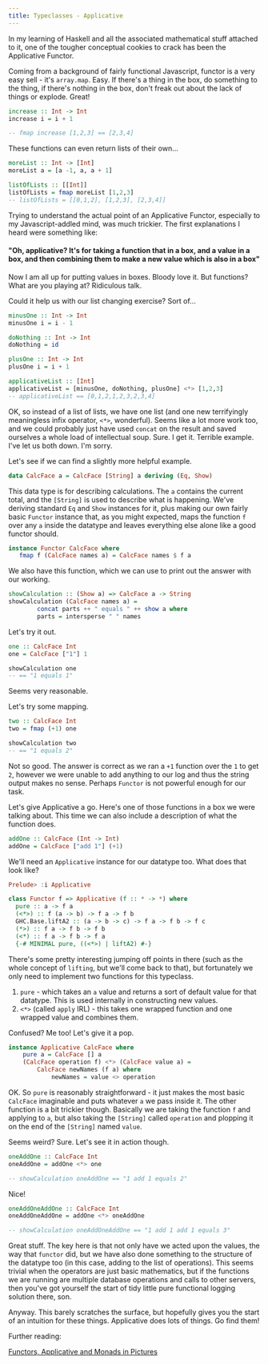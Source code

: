 ```yaml
---
title: Typeclasses - Applicative
---
```


In my learning of Haskell and all the associated mathematical stuff attached to it, one of the tougher conceptual cookies to crack has been the Applicative Functor.

Coming from a background of fairly functional Javascript, functor is a very easy sell - it's `array.map`. Easy. If there's a thing in the box, do something to the thing, if there's nothing in the box, don't freak out about the lack of things or explode. Great!

```haskell
increase :: Int -> Int
increase i = i + 1

-- fmap increase [1,2,3] == [2,3,4]
```

These functions can even return lists of their own...

```haskell
moreList :: Int -> [Int]
moreList a = [a -1, a, a + 1]
```

```haskell
listOfLists :: [[Int]]
listOfLists = fmap moreList [1,2,3]
-- listOfLists = [[0,1,2], [1,2,3], [2,3,4]]
```

Trying to understand the actual point of an Applicative Functor, especially to my Javascript-addled mind, was much trickier. The first explanations I heard were something like:

#### "Oh, applicative? It's for taking a function that in a box, and a value in a box, and then combining them to make a new value which is also in a box"

Now I am all up for putting values in boxes. Bloody love it. But functions? What are you playing at? Ridiculous talk.

Could it help us with our list changing exercise? Sort of...

```haskell
minusOne :: Int -> Int
minusOne i = i - 1

doNothing :: Int -> Int
doNothing = id

plusOne :: Int -> Int
plusOne i = i + 1

applicativeList :: [Int]
applicativeList = [minusOne, doNothing, plusOne] <*> [1,2,3]
-- applicativeList == [0,1,2,1,2,3,2,3,4]
```

OK, so instead of a list of lists, we have one list (and one new terrifyingly meaningless infix operator, `<*>`, wonderful). Seems like a lot more work too, and we could probably just have used `concat` on the result and saved ourselves a whole load of intellectual soup. Sure. I get it. Terrible example. I've let us both down. I'm sorry.

Let's see if we can find a slightly more helpful example.

```haskell
data CalcFace a = CalcFace [String] a deriving (Eq, Show)
```

This data type is for describing calculations. The `a` contains the current total, and the `[String]` is used to describe what is happening. We've deriving standard `Eq` and `Show` instances for it, plus making our own fairly basic `Functor` instance that, as you might expected, maps the function `f` over any `a` inside the datatype and leaves everything else alone like a good functor should.

```haskell
instance Functor CalcFace where
   fmap f (CalcFace names a) = CalcFace names $ f a
```

We also have this function, which we can use to print out the answer with our working.

```haskell
showCalculation :: (Show a) => CalcFace a -> String
showCalculation (CalcFace names a) =
        concat parts ++ " equals " ++ show a where
        parts = intersperse " " names
```

Let's try it out.

```haskell
one :: CalcFace Int
one = CalcFace ["1"] 1

showCalculation one
-- == "1 equals 1"
```

Seems very reasonable.

Let's try some mapping.

```haskell
two :: CalcFace Int
two = fmap (+1) one

showCalculation two
-- == "1 equals 2"
```

Not so good. The answer is correct as we ran a `+1` function over the `1` to get `2`, however we were unable to add anything to our log and thus the string output makes no sense. Perhaps `Functor` is not powerful enough for our task.

Let's give Applicative a go. Here's one of those functions in a box we were talking about. This time we can also include a description of what the function does.

```haskell
addOne :: CalcFace (Int -> Int)
addOne = CalcFace ["add 1"] (+1)
```

We'll need an `Applicative` instance for our datatype too. What does that look like?

```haskell
Prelude> :i Applicative
```

```haskell
class Functor f => Applicative (f :: * -> *) where
  pure :: a -> f a
  (<*>) :: f (a -> b) -> f a -> f b
  GHC.Base.liftA2 :: (a -> b -> c) -> f a -> f b -> f c
  (*>) :: f a -> f b -> f b
  (<*) :: f a -> f b -> f a
  {-# MINIMAL pure, ((<*>) | liftA2) #-}
```

There's some pretty interesting jumping off points in there (such as the whole concept of `lifting`, but we'll come back to that), but fortunately we only need to implement two functions for this typeclass.

1. `pure` - which takes an `a` value and returns a sort of default value for that datatype. This is used internally in constructing new values.
2. `<*>` (called `apply` IRL) - this takes one wrapped function and one wrapped value and combines them.

Confused? Me too! Let's give it a pop.

```haskell
instance Applicative CalcFace where
    pure a = CalcFace [] a
    (CalcFace operation f) <*> (CalcFace value a) =
        CalcFace newNames (f a) where
            newNames = value <> operation
```

OK. So `pure` is reasonably straightforward - it just makes the most basic `CalcFace` imaginable and puts whatever `a` we pass inside it. The other function is a bit trickier though. Basically we are taking the function `f` and applying to `a`, but also taking the `[String]` called `operation` and plopping it on the end of the `[String]` named `value`.

Seems weird? Sure. Let's see it in action though.

```haskell
oneAddOne :: CalcFace Int
oneAddOne = addOne <*> one

-- showCalculation oneAddOne == "1 add 1 equals 2"
```

Nice!

```haskell
oneAddOneAddOne :: CalcFace Int
oneAddOneAddOne = addOne <*> oneAddOne

-- showCalculation oneAddOneAddOne == "1 add 1 add 1 equals 3"
```

Great stuff. The key here is that not only have we acted upon the values, the way that `functor` did, but we have also done something to the structure of the datatype too (in this case, adding to the list of operations). This seems trivial when the operators are just basic mathematics, but if the functions we are running are multiple database operations and calls to other servers, then you've got yourself the start of tidy little pure functional logging solution there, son.

Anyway. This barely scratches the surface, but hopefully gives you the start of an intuition for these things. Applicative does lots of things. Go find them!

Further reading:

[Functors, Applicative and Monads in Pictures](http://adit.io/posts/2013-04-17-functors,_applicatives,_and_monads_in_pictures.html)
